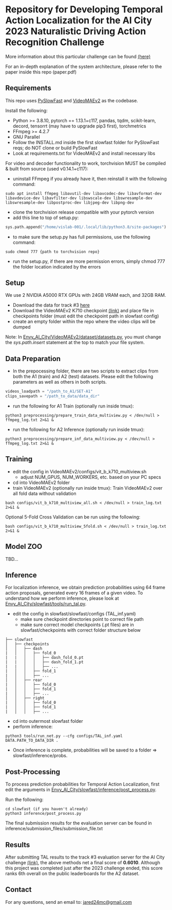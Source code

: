 # Repository for Developing Temporal Action Localization for the AI City 2023 Naturalistic Driving Action Recognition Challenge
More information about this particular challenge can be found [(here)](https://www.aicitychallenge.org/2023-challenge-tracks/)

For an in-depth explanation of the system architecture, please refer to the paper inside this repo (paper.pdf)

## Requirements
This repo uses [PySlowFast](https://github.com/facebookresearch/SlowFast) and [VideoMAEv2](https://github.com/OpenGVLab/VideoMAEv2) as the codebase. 

Install the following: 
- Python >= 3.8.10, pytorch == 1.13.1+c117, pandas, tqdm, scikit-learn, decord, tensorrt (may have to upgrade pip3 first), torchmetrics
- FFmpeg >= 4.2.7 
- GNU Parallel 
- Follow the INSTALL.md inside the first slowfast folder for PySlowFast reqs; do NOT clone or build PySlowFast
- Look at requirements.txt for VideoMAEv2 and install necessary libs

For video and decoder functionality to work, torchvision MUST be compiled & built from source (used v0.14.1+c117): 
- uninstall FFmpeg if you already have it, then reinstall it with the following command:
```
sudo apt install ffmpeg libavutil-dev libavcodec-dev libavformat-dev libavdevice-dev libavfilter-dev libswscale-dev libswresample-dev libswresample-dev libpostproc-dev libjpeg-dev libpng-dev
```
- clone the torchvision release compatible with your pytorch version
- add this line to top of setup.py: 
```python
sys.path.append("/home/vislab-001/.local/lib/python3.8/site-packages")
```
- to make sure the setup.py has full permissions, use the following command:
```
sudo chmod 777 {path to torchvision repo}
```
- run the setup.py, if there are more permission errors, simply chmod 777 the folder location indicated by the errors


## Setup
We use 2 NVIDIA A5000 RTX GPUs with 24GB VRAM each, and 32GB RAM.

- Download the data for track #3 [here](https://www.aicitychallenge.org/2023-data-and-evaluation/)
- Download the VideoMAEv2 K710 checkpoint [(link)](https://pjlab-gvm-data.oss-cn-shanghai.aliyuncs.com/internvideo/distill/vit_b_k710_dl_from_giant.pth) and place file in checkpoints folder (must edit the checkpoint path in slowfast config)
- create an empty folder within the repo where the video clips will be dumped 

Note:
In [Envy_AI_City/VideoMAEv2/dataset/datasets.py](https://github.com/CarrotPeeler/Envy_AI_City/blob/main/VideoMAEv2/dataset/datasets.py),
you must change the *sys.path.insert* statement at the top to match your file system.

## Data Preparation
- In the prepocessing folder, there are two scripts to extract clips from both the A1 (train) and A2 (test) datasets. Please edit the following parameters as well as others in both scripts. 
```python
videos_loadpath = "/path_to_A1/SET-A1"
clips_savepath = "/path_to_data/data_dir"
```
- run the following for A1 Train (optionally run inside tmux):
```
python3 preprocessing/prepare_train_data_multiview.py < /dev/null > ffmpeg_log.txt 2>&1 &
```
- run the following for A2 Inference (optionally run inside tmux):
```
python3 preprocessing/prepare_inf_data_multiview.py < /dev/null > ffmpeg_log.txt 2>&1 &
```

## Training
- edit the config in VideoMAEv2/configs/vit_b_k710_multiview.sh
    - adjust NUM_GPUS, NUM_WORKERS, etc. based on your PC specs
- cd into VideoMAEv2 folder
- train VideoMAEv2 (optionally run inside tmux):
Train VideoMAEv2 over all fold data without validation
```
bash configs/vit_b_k710_multiview_all.sh < /dev/null > train_log.txt 2>&1 &
```
Optional 5-Fold Cross Validation can be run using the following:
```
bash configs/vit_b_k710_multiview_5fold.sh < /dev/null > train_log.txt 2>&1 &
```

## Model ZOO
TBD...

## Inference
For localization inference, we obtain prediction probabilities using 64 frame action proposals, generated every 16 frames of a given video. To understand how we perform inference, please look at [Envy_AI_City/slowfast/tools/run_tal.py](https://github.com/CarrotPeeler/Envy_AI_City/blob/main/slowfast/tools/run_tal.py).

- edit the config in slowfast/slowfast/configs (TAL_inf.yaml)
    - make sure checkpoint directories point to correct file path    
    - make sure correct model checkpoints (.pt files) are in slowfast/checkpoints with correct folder structure below
```
├── slowfast
│   ├── checkpoints
│   │   ├── dash
|   │   │   ├── fold_0
|   |   │   │   ├── dash_fold_0.pt
|   |   │   │   ├── dash_fold_1.pt
|   |   │   │   ├── ... 
|   │   │   ├── fold_1
|   │   │   ├── ... 
│   │   ├── rear
|   │   │   ├── fold_0
|   │   │   ├── fold_1
|   │   │   ├── ... 
│   │   ├── right
|   │   │   ├── fold_0
|   │   │   ├── fold_1
|   │   │   ├── ... 
```  

- cd into outermost slowfast folder
- perform inference:
```
python3 tools/run_net.py --cfg configs/TAL_inf.yaml DATA.PATH_TO_DATA_DIR .
```
- Once inference is complete, probabilities will be saved to a folder => slowfast/inference/probs.

## Post-Processing 
To process prediction probabilities for Temporal Action Localization, first edit the arguments in [Envy_AI_City/slowfast/inference/post_process.py](https://github.com/CarrotPeeler/Envy_AI_City/blob/main/slowfast/inference/post_process.py).

Run the following:
```
cd slowfast (if you haven't already)
python3 inference/post_process.py
```
The final submission results for the evaluation server can be found in inference/submission_files/submission_file.txt

## Results
After submitting TAL results to the track #3 evaluation server for the AI City challenge [(link)](https://www.aicitychallenge.org/2023-evaluation-system/), the above methods net a final score of **0.6010**. Although this project was completed just after the 2023 challenge ended, this score ranks 6th overall on the public leaderboards for the A2 dataset. 

## Contact
For any questions, send an email to: jared24mc@gmail.com